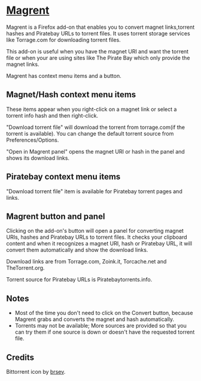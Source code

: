 [Magrent](https://addons.mozilla.org/en-US/firefox/addon/magrent/)
==================================================================

Magrent is a Firefox add-on that enables you to convert magnet links,torrent hashes and Piratebay URLs to torrent files.
It uses torrent storage services like Torrage.com for downloading torrent files.

This add-on is useful when you have the magnet URI and want the torrent file or when your are using sites like The Pirate Bay which only provide the magnet links.

Magrent has context menu items and a button.

## Magnet/Hash context menu items
These items appear when you right-click on a magnet link or select a torrent info hash and then right-click.

"Download torrent file" will download the torrent from torrage.com(if the torrent is available).
You can change the default torrent source from Preferences/Options.

"Open in Magrent panel" opens the magnet URI or hash in the panel and shows its download links.

## Piratebay context menu items
"Download torrent file" item is available for Piratebay torrent pages and links.

## Magrent button and panel
Clicking on the add-on's button will open a panel for converting magnet URIs, hashes and Piratebay URLs to torrent files. It checks your clipboard content and when it recognizes a magnet URI, hash or Piratebay URL, it will convert them automatically and show the download links.

Download links are from Torrage.com, Zoink.it, Torcache.net and TheTorrent.org.

Torrent source for Piratebay URLs is Piratebaytorrents.info.

## Notes
* Most of the time you don't need to click on the Convert button, because Magrent grabs and converts the magnet and hash automatically.
* Torrents may not be available; More sources are provided so that you can try them if one source is down or doesn't have the requested torrent file.

## Credits
Bittorrent icon by [brsev](http://brsev.deviantart.com/art/Token-128429570).
